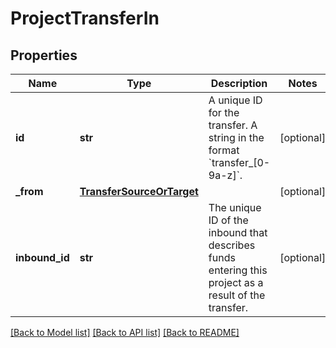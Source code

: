 # ProjectTransferIn

## Properties
Name | Type | Description | Notes
------------ | ------------- | ------------- | -------------
**id** | **str** | A unique ID for the transfer.  A string in the format &#x60;transfer_[0-9a-z]&#x60;. | [optional] 
**_from** | [**TransferSourceOrTarget**](TransferSourceOrTarget.md) |  | [optional] 
**inbound_id** | **str** | The unique ID of the inbound that describes funds entering this project as a result of the transfer. | [optional] 

[[Back to Model list]](../README.md#documentation-for-models) [[Back to API list]](../README.md#documentation-for-api-endpoints) [[Back to README]](../README.md)

